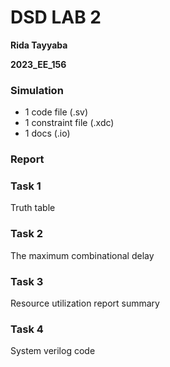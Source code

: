 # DSD LAB 2

**Rida Tayyaba**

**2023_EE_156**

### Simulation

* 1 code file (.sv)
* 1 constraint file (.xdc)
* 1 docs (.io)
### Report
### Task 1
Truth table
### Task 2
The maximum combinational delay
### Task 3
Resource utilization report summary
### Task 4
System verilog code



